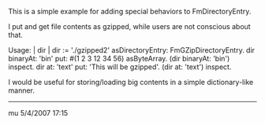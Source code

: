This is a simple example for adding special behaviors to FmDirectoryEntry.

I put and get file contents as gzipped, while users are not conscious about that.

Usage:
| dir |
dir := './gzipped2' asDirectoryEntry: FmGZipDirectoryEntry.
dir binaryAt: 'bin' put: #(1 2 3 12 34 56) asByteArray.
(dir binaryAt: 'bin') inspect.
dir at: 'text' put: 'This will be gzipped'.
(dir at: 'text') inspect.

I would be useful for storing/loading big contents in a simple dictionary-like manner. 

---
mu 5/4/2007 17:15